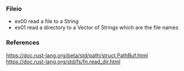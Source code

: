 
### Fileio

* ex00 read a file to a String
* ex01 read a directory to a Vector of Strings which are the file names


### References

https://doc.rust-lang.org/beta/std/path/struct.PathBuf.html   
https://doc.rust-lang.org/std/fs/fn.read_dir.html
